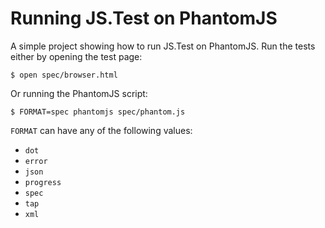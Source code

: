 # Running JS.Test on PhantomJS

A simple project showing how to run JS.Test on PhantomJS. Run the tests either
by opening the test page:

    $ open spec/browser.html

Or running the PhantomJS script:

    $ FORMAT=spec phantomjs spec/phantom.js

`FORMAT` can have any of the following values:

* `dot`
* `error`
* `json`
* `progress`
* `spec`
* `tap`
* `xml`

